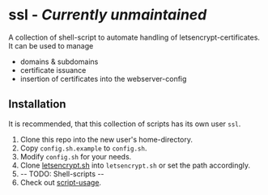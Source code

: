 # ssl - *Currently unmaintained*
A collection of shell-script to automate handling of letsencrypt-certificates.
It can be used to manage
 - domains & subdomains
 - certificate issuance
 - insertion of certificates into the webserver-config
 
## Installation
It is recommended, that this collection of scripts has its own user `ssl`.

1. Clone this repo into the new user's home-directory.
2. Copy `config.sh.example` to `config.sh`.
3. Modify `config.sh` for your needs.
4. Clone [letsencrypt.sh](https://github.com/lukas2511/letsencrypt.sh) into `letsencrypt.sh` or set the path accordingly.
5. -- TODO: Shell-scripts --
6. Check out [script-usage](#usage).
